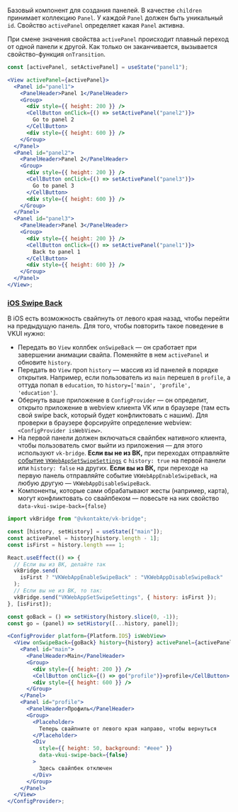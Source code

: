 Базовый компонент для создания панелей. В качестве `children` принимает коллекцию `Panel`.
У каждой `Panel` должен быть уникальный `id`. Свойство `activePanel` определяет какая `Panel` активна.

При смене значения свойства `activePanel` происходит плавный переход от одной панели к другой.
Как только он заканчивается, вызывается свойство-функция `onTransition`.

```jsx
const [activePanel, setActivePanel] = useState("panel1");

<View activePanel={activePanel}>
  <Panel id="panel1">
    <PanelHeader>Panel 1</PanelHeader>
    <Group>
      <div style={{ height: 200 }} />
      <CellButton onClick={() => setActivePanel("panel2")}>
        Go to panel 2
      </CellButton>
      <div style={{ height: 600 }} />
    </Group>
  </Panel>
  <Panel id="panel2">
    <PanelHeader>Panel 2</PanelHeader>
    <Group>
      <div style={{ height: 200 }} />
      <CellButton onClick={() => setActivePanel("panel3")}>
        Go to panel 3
      </CellButton>
      <div style={{ height: 600 }} />
    </Group>
  </Panel>
  <Panel id="panel3">
    <PanelHeader>Panel 3</PanelHeader>
    <Group>
      <div style={{ height: 200 }} />
      <CellButton onClick={() => setActivePanel("panel1")}>
        Back to panel 1
      </CellButton>
      <div style={{ height: 600 }} />
    </Group>
  </Panel>
</View>;
```

### <a id="/View?id=iosswipeback"></a>[iOS Swipe Back](https://vkcom.github.io/VKUI/#/View?id=iosswipeback)

В iOS есть возможность свайпнуть от левого края назад, чтобы перейти на предыдущую панель. Для того, чтобы
повторить такое поведение в VKUI нужно:

- Передать во `View` коллбек `onSwipeBack` — он сработает при завершении анимации свайпа. Поменяйте в нем `activePanel` и обновите `history`.
- Передать во `View` проп `history` — массив из id панелей в порядке открытия. Например, если пользователь из `main` перешел в `profile`, а оттуда попал в `education`, то `history=['main', 'profile', 'education']`.
- Обернуть ваше приложение в `ConfigProvider` — он определит, открыто приложение в webview клиента VK или в браузере (там есть свой swipe back, который будет конфликтовать с нашим). Для проверки в браузере форсируйте определение webview: `<ConfigProvider isWebView>`.
- На первой панели должен включаться свайпбек нативного клиента, чтобы пользователь смог выйти из приложения — для этого используют `vk-bridge`. **Если вы не из ВК,** при переходах отправляйте [событие `VKWebAppSetSwipeSettings`](https://dev.vk.com/bridge/VKWebAppSetSwipeSettings) с `history: true` на первой панели или `history: false` на других. **Если вы из ВК,** при переходе на первую панель отправляйте событие `VKWebAppEnableSwipeBack`, на любую другую — `VKWebAppDisableSwipeBack`.
- Компоненты, которые сами обрабатывают жесты (например, карта), могут конфликтовать со свайпбеком — повесьте на них свойство `data-vkui-swipe-back={false}`

```jsx
import vkBridge from "@vkontakte/vk-bridge";

const [history, setHistory] = useState(["main"]);
const activePanel = history[history.length - 1];
const isFirst = history.length === 1;

React.useEffect(() => {
  // Если вы из ВК, делайте так
  vkBridge.send(
    isFirst ? "VKWebAppEnableSwipeBack" : "VKWebAppDisableSwipeBack"
  );
  // Если вы не из ВК, то так:
  vkBridge.send("VKWebAppSetSwipeSettings", { history: isFirst });
}, [isFirst]);

const goBack = () => setHistory(history.slice(0, -1));
const go = (panel) => setHistory([...history, panel]);

<ConfigProvider platform={Platform.IOS} isWebView>
  <View onSwipeBack={goBack} history={history} activePanel={activePanel}>
    <Panel id="main">
      <PanelHeader>Main</PanelHeader>
      <Group>
        <div style={{ height: 200 }} />
        <CellButton onClick={() => go("profile")}>profile</CellButton>
        <div style={{ height: 600 }} />
      </Group>
    </Panel>
    <Panel id="profile">
      <PanelHeader>Профиль</PanelHeader>
      <Group>
        <Placeholder>
          Теперь свайпните от левого края направо, чтобы вернуться
        </Placeholder>
        <Div
          style={{ height: 50, background: "#eee" }}
          data-vkui-swipe-back={false}
        >
          Здесь свайпбек отключен
        </Div>
      </Group>
    </Panel>
  </View>
</ConfigProvider>;
```
